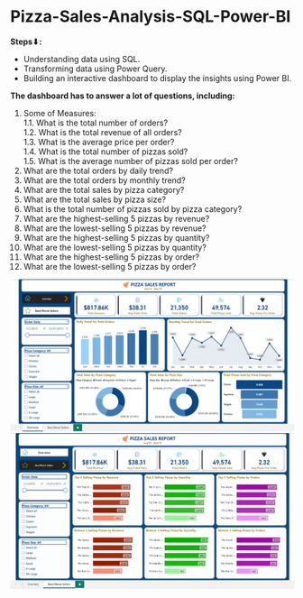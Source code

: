 # Pizza-Sales-Analysis-SQL-Power-BI

**Steps⬇:**
- Understanding data using SQL.
- Transforming data using Power Query.
- Building an interactive dashboard to display the insights using Power BI.



**The dashboard has to answer a lot of questions, including:**
1. Some of Measures:\
1.1. What is the total number of orders?\
1.2. What is the total revenue of all orders?\
1.3. What is the average price per order?\
1.4. What is the total number of pizzas sold?\
1.5. What is the average number of pizzas sold per order?
2. What are the total orders by daily trend?
3. What are the total orders by monthly trend?
4. What are the total sales by pizza category?
5. What are the total sales by pizza size?
6. What is the total number of pizzas sold by pizza category?
7. What are the highest-selling 5 pizzas by revenue?
8. What are the lowest-selling 5 pizzas by revenue?
9. What are the highest-selling 5 pizzas by quantity?
10. What are the lowest-selling 5 pizzas by quantity?
11. What are the highest-selling 5 pizzas by order?
12. What are the lowest-selling 5 pizzas by order?


<img src="Screenshot 2023-08-20 173001.png">


<img src="Screenshot 2023-08-20 173152.png">

